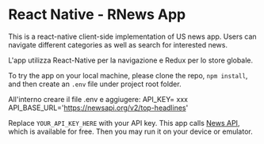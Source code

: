 # React Native - RNews App

This is a react-native client-side implementation of US news app. Users can navigate different categories as well as search for interested news.

L'app utilizza React-Native per la navigazione e Redux per lo store globale.


To try the app on your local machine, please clone the repo, `npm install`, and then create an `.env` file under project root folder.

All'interno creare il file .env e aggiugere:
    API_KEY= xxx
    API_BASE_URL='https://newsapi.org/v2/top-headlines'

Replace `YOUR_API_KEY_HERE` with your API key. This app calls [News API](https://newsapi.org/docs/get-started), which is available for free. Then you may run it on your device or emulator.


